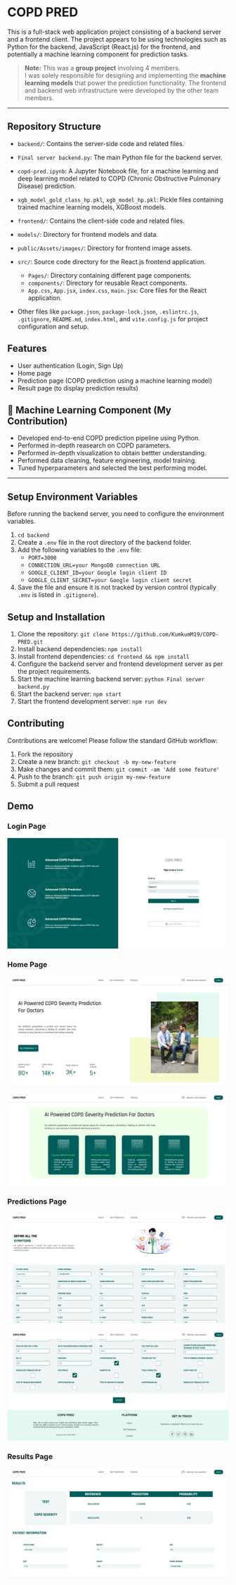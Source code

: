 # COPD PRED

This is a full-stack web application project consisting of a backend server and a frontend client. The project appears to be using technologies such as Python for the backend, JavaScript (React.js) for the frontend, and potentially a machine learning component for prediction tasks.

> **Note:** This was a **group project** involving 4 members.  
> I was solely responsible for designing and implementing the **machine learning models** that power the prediction functionality. The frontend and backend web infrastructure were developed by the other team members.

---

## Repository Structure

- `backend/`: Contains the server-side code and related files.
 - `Final server backend.py`: The main Python file for the backend server.
 - `copd-pred.ipynb`: A Jupyter Notebook file, for a machine learning and deep learning model related to COPD (Chronic Obstructive Pulmonary Disease) prediction.
 - `xgb_model_gold_class_hp.pkl`, `xgb_model_hp.pkl`: Pickle files containing trained machine learning models, XGBoost models.

- `frontend/`: Contains the client-side code and related files.
 - `models/`: Directory for frontend models and data.
 - `public/Assets/images/`: Directory for frontend image assets.
 - `src/`: Source code directory for the React.js frontend application.
   - `Pages/`: Directory containing different page components.
   - `components/`: Directory for reusable React components.
   - `App.css`, `App.jsx`, `index.css`, `main.jsx`: Core files for the React application.

- Other files like `package.json`, `package-lock.json`, `.eslintrc.js`, `.gitignore`, `README.md`, `index.html`, and `vite.config.js` for project configuration and setup.

## Features

- User authentication (Login, Sign Up)
- Home page
- Prediction page (COPD prediction using a machine learning model)
- Result page (to display prediction results)

## 🧠 Machine Learning Component (My Contribution)

- Developed end-to-end COPD prediction pipeline using Python.
- Performed in-depth reasearch on COPD parameters.
- Performed in-depth visualization to obtain bettter understanding.
- Performed data cleaning, feature engineering, model training.
- Tuned hyperparameters and selected the best performing model.

---

## Setup Environment Variables

Before running the backend server, you need to configure the environment variables.

1. `cd backend`
2. Create a `.env` file in the root directory of the backend folder.
3. Add the following variables to the `.env` file:
   - `PORT=3000`
   - `CONNECTION_URL=your MongoDB connection URL`
   - `GOOGLE_CLIENT_ID=your Google login client ID`
   - `GOOGLE_CLIENT_SECRET=your Google login client secret`
4. Save the file and ensure it is not tracked by version control (typically `.env` is listed in `.gitignore`).

## Setup and Installation

1. Clone the repository: `git clone https://github.com/KumkumM19/COPD-PRED.git`
2. Install backend dependencies: `npm install`
3. Install frontend dependencies: `cd frontend && npm install`
4. Configure the backend server and frontend development server as per the project requirements.
5. Start the machine learning backend server: `python Final server backend.py`
6. Start the backend server: `npm start`
7. Start the frontend development server: `npm run dev`

## Contributing

Contributions are welcome! Please follow the standard GitHub workflow:

1. Fork the repository
2. Create a new branch: `git checkout -b my-new-feature`
3. Make changes and commit them: `git commit -am 'Add some feature'`
4. Push to the branch: `git push origin my-new-feature`
5. Submit a pull request

## Demo

### Login Page

![Login Page](https://github.com/KumkumM19/COPD-PRED/blob/main/Demo/1.png)

### Home Page

![Home Page](https://github.com/KumkumM19/COPD-PRED/blob/main/Demo/2.png)

![Home Page](https://github.com/KumkumM19/COPD-PRED/blob/main/Demo/3.png)

### Predictions Page

![Predictions Page](https://github.com/KumkumM19/COPD-PRED/blob/main/Demo/4.png)

![Predictions Page](https://github.com/KumkumM19/COPD-PRED/blob/main/Demo/5.png)

### Results Page

![Results Page](https://github.com/KumkumM19/COPD-PRED/blob/main/Demo/6.png)
